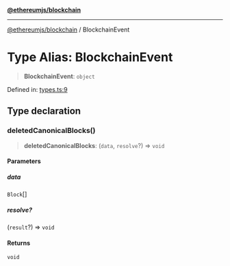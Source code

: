 [**@ethereumjs/blockchain**](../README.md)

***

[@ethereumjs/blockchain](../README.md) / BlockchainEvent

# Type Alias: BlockchainEvent

> **BlockchainEvent**: `object`

Defined in: [types.ts:9](https://github.com/Dargon789/ethereumjs-monorepo/blob/master/packages/blockchain/src/types.ts#L9)

## Type declaration

### deletedCanonicalBlocks()

> **deletedCanonicalBlocks**: (`data`, `resolve`?) => `void`

#### Parameters

##### data

`Block`[]

##### resolve?

(`result`?) => `void`

#### Returns

`void`
